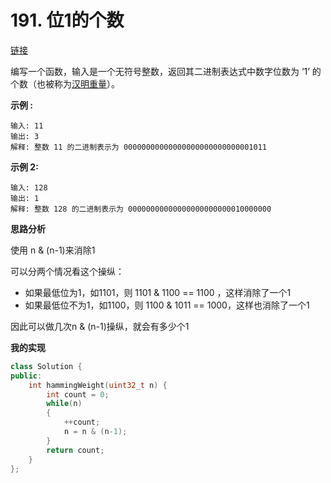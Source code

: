 # 191. 位1的个数

[链接](https://leetcode-cn.com/problems/number-of-1-bits/description/)

编写一个函数，输入是一个无符号整数，返回其二进制表达式中数字位数为 ‘1’ 的个数（也被称为[汉明重量](https://baike.baidu.com/item/%E6%B1%89%E6%98%8E%E9%87%8D%E9%87%8F)）。

**示例 :**

```
输入: 11
输出: 3
解释: 整数 11 的二进制表示为 00000000000000000000000000001011
```

**示例 2:**

```
输入: 128
输出: 1
解释: 整数 128 的二进制表示为 00000000000000000000000010000000
```

**思路分析**

使用 n & (n-1)来消除1

可以分两个情况看这个操纵：

- 如果最低位为1，如1101，则 1101 & 1100 == 1100 ，这样消除了一个1
- 如果最低位不为1，如1100，则 1100 & 1011 == 1000，这样也消除了一个1

因此可以做几次n & (n-1)操纵，就会有多少个1

**我的实现**

```c++
class Solution {
public:
    int hammingWeight(uint32_t n) {
        int count = 0;
        while(n) 
        {
            ++count;
            n = n & (n-1);
        }
        return count;
    }
};
```



